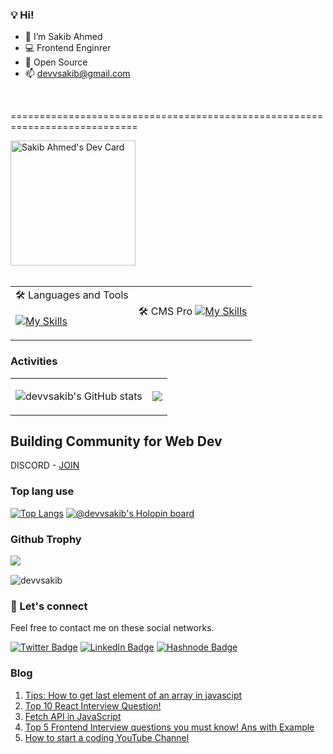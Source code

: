 <!-- # <p align="center">***OFFLINE, GRADUATION TIME. Wish Me LUCK***</p> 2022 12 17 -->
### 💡‍ Hi!

- 👋 I’m Sakib Ahmed
- 💻 Frontend Enginrer
- 🧩 Open Source
- 📫 devvsakib@gmail.com
 <br>
 

============================================================================



<a href="https://app.daily.dev/devvsakib">
<img src="https://api.daily.dev/devcards/a709fe2da0104532bac3a421cdec7139.png?r=8lg" width="200" alt="Sakib Ahmed's Dev Card"/>
</a>

<br>
<br>

<table>
  <tr>
<td>
 🛠️ Languages and Tools

 <br>
 
[![My Skills](https://skillicons.dev/icons?i=js,ts,html,css,tailwind,styledcomponents,materialui,react,redux,nextjs,firebase,bash,git,github,webpack,cpp,php,mysql,python,django&perline=10)](https://skillicons.dev) 
</td>
<td>
 
🛠️ CMS Pro
[![My Skills](https://skillicons.dev/icons?i=wordpress,shopify,joomla&perline=10)](https://skillicons.dev)
 
</td> 
  </tr>
 </table>


### Activities
<table border="0px" align="center"><tr><td>
  <div>
    <p style="margin-bottom:0">
     
  ![devvsakib's GitHub stats](https://github-readme-stats.vercel.app/api?username=devvsakib&show_icons=true&theme=radical)
   
   </p>
  </div>
</td><td>
  
  <img src="https://github-readme-streak-stats.herokuapp.com/?user=devvsakib&show_icons=true&theme=algolia&include_all_commit=true&count_private=true"/> 
  
  </td></td>
</table>

## Building Community for Web Dev
DISCORD - [JOIN](https://discord.com/invite/6XRTeHRxWV)

### Top lang use
[![Top Langs](https://github-readme-stats.vercel.app/api/top-langs/?username=devvsakib&layout=compact)](https://github.com/devvsakib/github-readme-stats) 
[![@devvsakib's Holopin board](https://holopin.me/devvsakib)](https://holopin.io/@devvsakib)
### Github Trophy
 <div align="left">
  <img src="https://github-profile-trophy.vercel.app/?username=devvsakib&column=6&theme=onedark" align="left"/>
</div>
<br>
<p align="left"> <img src="https://komarev.com/ghpvc/?username=devvsakib&label=Visitors&color=0e75b6&style=flat" alt="devvsakib" /></p>

### 💬 Let's connect

Feel free to contact me on these social networks.

[![Twitter Badge](https://img.shields.io/badge/Twitter-1DA1F2?style=for-the-badge&logo=twitter&logoColor=white)](https://twitter.com/devvsakib)
[![LinkedIn Badge](https://img.shields.io/badge/LinkedIn-0077B5?style=for-the-badge&logo=linkedin&logoColor=white)](https://www.linkedin.com/in/devvsakib/)
[![Hashnode Badge](https://img.shields.io/badge/Hashnode-2962FF?style=for-the-badge&logo=hashnode&logoColor=white)](https://hashnode.com/@devvsakib)

<!---
devvsakib/devvsakib is a ✨ special ✨ repository because its `README.md` (this file) appears on your GitHub profile.
You can click the Preview link to take a look at your changes.
--->

### Blog
1. [Tips: How to get last element of an array in javascipt](https://dev.to/devvsakib/tips-how-to-get-last-element-of-an-array-in-javascipt-3k2j)
2. [Top 10 React Interview Question!](https://dev.to/devvsakib/top-10-react-interview-question--584n)
3. [Fetch API in JavaScript](https://dev.to/devvsakib/fetch-api-in-javascript-54o6)
4. [Top 5 Frontend Interview questions you must know! Ans with Example ](https://dev.to/devvsakib/top-5-frontend-interview-questions-you-must-know-ans-with-example-5cnm)
5. [How to start a coding YouTube Channel](http://devvsakib.me/how-to-start-a-coding-youtube-channel)
